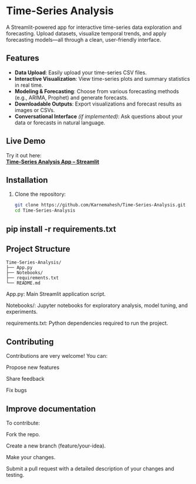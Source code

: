 # Time-Series Analysis

A Streamlit-powered app for interactive time-series data exploration and forecasting. Upload datasets, visualize temporal trends, and apply forecasting models—all through a clean, user-friendly interface.

## Features

- **Data Upload**: Easily upload your time-series CSV files.
- **Interactive Visualization**: View time-series plots and summary statistics in real time.
- **Modeling & Forecasting**: Choose from various forecasting methods (e.g., ARIMA, Prophet) and generate forecasts.
- **Downloadable Outputs**: Export visualizations and forecast results as images or CSVs.
- **Conversational Interface** *(if implemented)*: Ask questions about your data or forecasts in natural language.

## Live Demo

Try it out here:  
**[Time-Series Analysis App – Streamlit](https://time-series-analysis-dbv9gdeccbd5fszpqsaryp.streamlit.app/)**

## Installation

1. Clone the repository:
   ```bash
   git clone https://github.com/Karnemahesh/Time-Series-Analysis.git
   cd Time-Series-Analysis
## pip install -r requirements.txt

## Project Structure
```
Time-Series-Analysis/
├── App.py
├── Notebooks/
├── requirements.txt
└── README.md
```


App.py: Main Streamlit application script.

Notebooks/: Jupyter notebooks for exploratory analysis, model tuning, and experiments.

requirements.txt: Python dependencies required to run the project.

## Contributing

Contributions are very welcome! You can:

Propose new features

Share feedback

Fix bugs

## Improve documentation

To contribute:

Fork the repo.

Create a new branch (feature/your-idea).

Make your changes.

Submit a pull request with a detailed description of your changes and testing.

